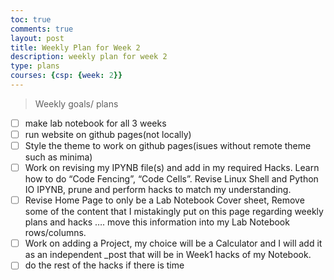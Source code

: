 ```yaml
---
toc: true
comments: true
layout: post
title: Weekly Plan for Week 2
description: weekly plan for week 2 
type: plans
courses: {csp: {week: 2}}
---
```



> Weekly goals/ plans
- [ ] make lab notebook for all 3 weeks
- [ ] run website on github pages(not locally)
- [ ] Style the theme to work on github pages(isues without remote theme such as minima)
- [ ] Work on revising my IPYNB file(s) and add in my required Hacks.  Learn how to do  “Code Fencing”, “Code Cells”.  Revise  Linux Shell  and Python IO IPYNB, prune and perform hacks to match my understanding.
- [ ] Revise Home Page to only be a Lab Notebook Cover sheet,  Remove some of the content that I mistakingly put on this page regarding weekly plans and hacks …. move this information into my Lab Notebook rows/columns.
- [ ] Work on adding a Project, my choice will be a Calculator and I will add it as an independent _post that will be in Week1 hacks of my Notebook.
- [ ] do the rest of the hacks if there is time